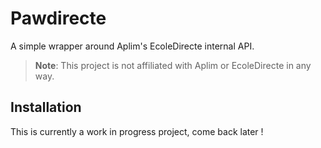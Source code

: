 # Pawdirecte

A simple wrapper around Aplim's EcoleDirecte internal API.

> **Note**: This project is not affiliated with Aplim or EcoleDirecte in any way.

## Installation

This is currently a work in progress project, come back later !

